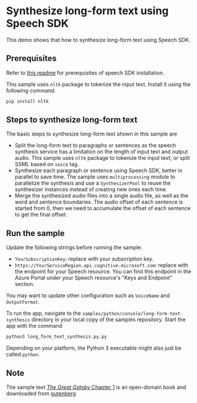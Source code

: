 # Synthesize long-form text using Speech SDK

This demo shows that how to synthesize long-form text using Speech SDK.

## Prerequisites

Refer to [this readme](../README.md) for prerequisites of speech SDK installation.

This sample uses `nltk` package to tokenize the input text. Install it using the following command:

```sh
pip install nltk
```

## Steps to synthesize long-form text

The basic steps to synthesize long-form text shown in this sample are

- Split the long-form text to paragraphs or sentences as the speech synthesis service has a limitation on the length of input text and output audio. This sample uses `nltk` package to tokenize the input text; or split SSML based on `voice` tag.
- Synthesize each paragraph or sentence using Speech SDK, better in parallel to save time. The sample uses `multiprocessing` module to parallelize the synthesis and use a `SynthesizerPool` to reuse the synthesizer instances instead of creating new ones each time.
- Merge the synthesized audio files into a single audio file, as well as the word and sentence boundaries. The audio offset of each sentence is started from 0, then we need to accumulate the offset of each sentence to get the final offset.

## Run the sample

Update the following strings before running the sample:

  * `YourSubscriptionKey`: replace with your subscription key.
  * `https://YourServiceRegion.api.cognitive.microsoft.com`: replace with the endpoint for your Speech resource. You can find this endpoint in the Azure Portal under your Speech resource's "Keys and Endpoint" section.

You may want to update other configuration such as `VoiceName` and `OutputFormat`.

To run the app, navigate to the `samples/python/console/long-form-text-synthesis` directory in your local copy of the samples repository.
Start the app with the command

```sh
python3 long_form_text_synthesis.py.py
```

Depending on your platform, the Python 3 executable might also just be called `python`.

## Note

The sample text [*The Great Gatsby* Chapter 1](./Gatsby-chapter1.txt) is an open-domain book and downloaded from [gutenberg](https://www.gutenberg.org/ebooks/64317)


